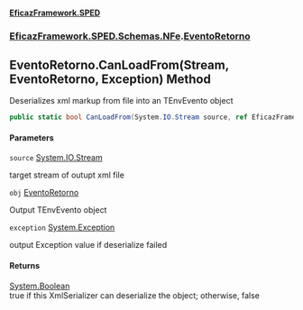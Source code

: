 #### [EficazFramework.SPED](EficazFrameworkSPED.md 'EficazFramework SPED')
### [EficazFramework.SPED.Schemas.NFe](EficazFramework.SPED.Schemas.NFe.md 'EficazFramework.SPED.Schemas.NFe').[EventoRetorno](EficazFramework.SPED.Schemas.NFe/EventoRetorno.md 'EficazFramework.SPED.Schemas.NFe.EventoRetorno')

## EventoRetorno.CanLoadFrom(Stream, EventoRetorno, Exception) Method

Deserializes xml markup from file into an TEnvEvento object

```csharp
public static bool CanLoadFrom(System.IO.Stream source, ref EficazFramework.SPED.Schemas.NFe.EventoRetorno obj, ref System.Exception exception);
```
#### Parameters

<a name='EficazFramework.SPED.Schemas.NFe.EventoRetorno.CanLoadFrom(System.IO.Stream,EficazFramework.SPED.Schemas.NFe.EventoRetorno,System.Exception).source'></a>

`source` [System.IO.Stream](https://docs.microsoft.com/en-us/dotnet/api/System.IO.Stream 'System.IO.Stream')

target stream of outupt xml file

<a name='EficazFramework.SPED.Schemas.NFe.EventoRetorno.CanLoadFrom(System.IO.Stream,EficazFramework.SPED.Schemas.NFe.EventoRetorno,System.Exception).obj'></a>

`obj` [EventoRetorno](EficazFramework.SPED.Schemas.NFe/EventoRetorno.md 'EficazFramework.SPED.Schemas.NFe.EventoRetorno')

Output TEnvEvento object

<a name='EficazFramework.SPED.Schemas.NFe.EventoRetorno.CanLoadFrom(System.IO.Stream,EficazFramework.SPED.Schemas.NFe.EventoRetorno,System.Exception).exception'></a>

`exception` [System.Exception](https://docs.microsoft.com/en-us/dotnet/api/System.Exception 'System.Exception')

output Exception value if deserialize failed

#### Returns
[System.Boolean](https://docs.microsoft.com/en-us/dotnet/api/System.Boolean 'System.Boolean')  
true if this XmlSerializer can deserialize the object; otherwise, false